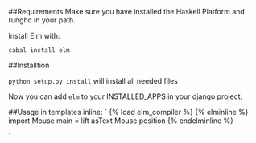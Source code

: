 ##Requirements
Make sure you have installed the Haskell Platform and runghc in your path.

Install Elm with:

`cabal install elm`

##Installtion

`python setup.py install` will install all needed files

Now you can add `elm` to your INSTALLED_APPS in your django project.

##Usage in templates
inline:
`<script type="text/javascript" src="{{ STATIC_URL }}js/elm-runtime.js"></script>
{% load elm_compiler %}
{% elminline %}
import Mouse
main = lift asText Mouse.position
{% endelminline %}
<script type="text/javascript">Elm.fullscreen(Elm.Main)</script>`
